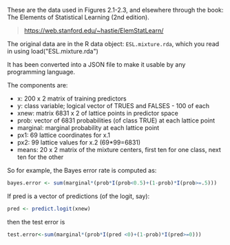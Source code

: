 These are the data used in Figures 2.1-2.3, and elsewhere through the
book: The Elements of Statistical Learning (2nd edition).

> https://web.stanford.edu/~hastie/ElemStatLearn/ 

The original data are in the R data object: `ESL.mixture.rda`, which you read in using load("ESL.mixture.rda")

It has been converted into a JSON file to make it usable by any programming language.


The components are:

- x: 200 x 2 matrix of training predictors
- y: class variable; logical vector of TRUES and FALSES - 100 of each
- xnew: matrix 6831 x 2 of lattice points in predictor space
- prob: vector of 6831 probabilities (of class TRUE) at each lattice point
- marginal: marginal probability at each lattice point
- px1: 69 lattice coordinates for x.1
- px2: 99 lattice values for x.2  (69*99=6831)
- means: 20 x 2 matrix of the mixture centers, first ten for one class, next ten for the other


So for example, the Bayes error rate is computed as:

```r
bayes.error <- sum(marginal*(prob*I(prob<0.5)+(1-prob)*I(prob>=.5)))
```

If pred is a vector of predictions (of the logit, say):

```r
pred <- predict.logit(xnew)
```

then the test error is 

```r
test.error<-sum(marginal*(prob*I(pred <0)+(1-prob)*I(pred>=0)))
```